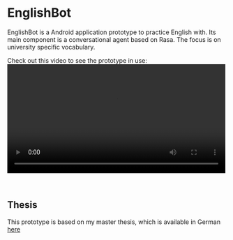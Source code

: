 # EnglishBot
EnglishBot is a Android application prototype to practice English with. Its main component is a conversational agent based on Rasa. The focus is on university specific vocabulary. 

Check out this video to see the prototype in use:
<video src="englishbot.mp4" width="500" controls preload></video>




<br/>

## Thesis
This prototype is based on my master thesis, which is available in German 
<a href="assets/thesis_lampesberger_cc.pdf" target="_blank">here</a>
